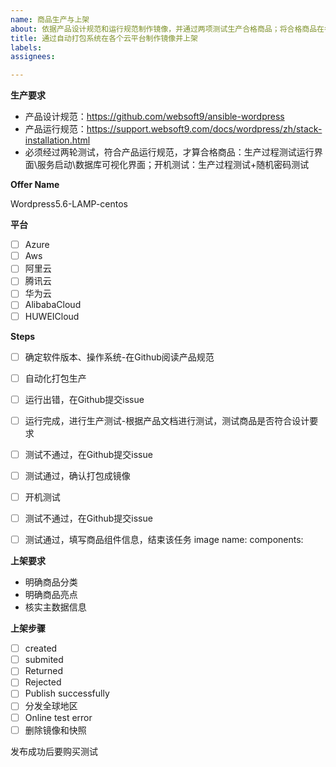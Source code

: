 ```yaml
---
name: 商品生产与上架
about: 依据产品设计规范和运行规范制作镜像，并通过两项测试生产合格商品；将合格商品在各大云平台上架
title: 通过自动打包系统在各个云平台制作镜像并上架
labels: 
assignees: 

---
```



**生产要求**

- 产品设计规范：https://github.com/websoft9/ansible-wordpress
- 产品运行规范：https://support.websoft9.com/docs/wordpress/zh/stack-installation.html
- 必须经过两轮测试，符合产品运行规范，才算合格商品：生产过程测试运行界面\服务启动\数据库可视化界面；开机测试：生产过程测试+随机密码测试

**Offer Name**

Wordpress5.6-LAMP-centos

**平台**

- [ ] Azure
- [ ] Aws
- [ ] 阿里云
- [ ] 腾讯云
- [ ] 华为云
- [ ] AlibabaCloud
- [ ] HUWEICloud

**Steps**

- [ ] 确定软件版本、操作系统-在Github阅读产品规范
- [ ] 自动化打包生产
- [ ] 运行出错，在Github提交issue
- [ ] 运行完成，进行生产测试-根据产品文档进行测试，测试商品是否符合设计要求
- [ ] 测试不通过，在Github提交issue
- [ ] 测试通过，确认打包成镜像
- [ ] 开机测试
- [ ] 测试不通过，在Github提交issue
- [ ] 测试通过，填写商品组件信息，结束该任务
image name:
components:


**上架要求**

- 明确商品分类
- 明确商品亮点
- 核实主数据信息


**上架步骤**

- [ ] created
- [ ] submited
- [ ] Returned
- [ ] Rejected
- [ ] Publish successfully
- [ ] 分发全球地区
- [ ] Online test error
- [ ] 删除镜像和快照

发布成功后要购买测试
